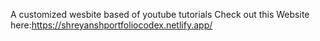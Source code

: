 A customized wesbite based of youtube tutorials
Check out this Website here:https://shreyanshportfoliocodex.netlify.app/
